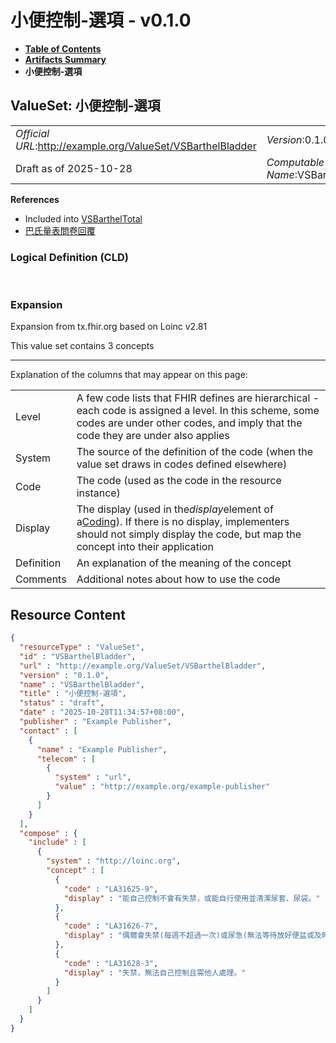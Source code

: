 # 小便控制-選項 - v0.1.0

* [**Table of Contents**](toc.md)
* [**Artifacts Summary**](artifacts.md)
* **小便控制-選項**

## ValueSet: 小便控制-選項 

| | |
| :--- | :--- |
| *Official URL*:http://example.org/ValueSet/VSBarthelBladder | *Version*:0.1.0 |
| Draft as of 2025-10-28 | *Computable Name*:VSBarthelBladder |

 **References** 

* Included into [VSBarthelTotal](ValueSet-VSBarthelTotal.md)
* [巴氏量表問卷回覆](StructureDefinition-BarthelQuestionnaireResponse.md)

### Logical Definition (CLD)

 

### Expansion

Expansion from tx.fhir.org based on Loinc v2.81

This value set contains 3 concepts

-------

 Explanation of the columns that may appear on this page: 

| | |
| :--- | :--- |
| Level | A few code lists that FHIR defines are hierarchical - each code is assigned a level. In this scheme, some codes are under other codes, and imply that the code they are under also applies |
| System | The source of the definition of the code (when the value set draws in codes defined elsewhere) |
| Code | The code (used as the code in the resource instance) |
| Display | The display (used in the*display*element of a[Coding](http://hl7.org/fhir/R4/datatypes.html#Coding)). If there is no display, implementers should not simply display the code, but map the concept into their application |
| Definition | An explanation of the meaning of the concept |
| Comments | Additional notes about how to use the code |



## Resource Content

```json
{
  "resourceType" : "ValueSet",
  "id" : "VSBarthelBladder",
  "url" : "http://example.org/ValueSet/VSBarthelBladder",
  "version" : "0.1.0",
  "name" : "VSBarthelBladder",
  "title" : "小便控制-選項",
  "status" : "draft",
  "date" : "2025-10-28T11:34:57+08:00",
  "publisher" : "Example Publisher",
  "contact" : [
    {
      "name" : "Example Publisher",
      "telecom" : [
        {
          "system" : "url",
          "value" : "http://example.org/example-publisher"
        }
      ]
    }
  ],
  "compose" : {
    "include" : [
      {
        "system" : "http://loinc.org",
        "concept" : [
          {
            "code" : "LA31625-9",
            "display" : "能自己控制不會有失禁，或能自行使用並清潔尿套、尿袋。"
          },
          {
            "code" : "LA31626-7",
            "display" : "偶爾會失禁(每週不超過一次)或尿急(無法等待放好便盆或及時趕到廁 所)或需要他人協助處理尿套。"
          },
          {
            "code" : "LA31628-3",
            "display" : "失禁，無法自己控制且需他人處理。"
          }
        ]
      }
    ]
  }
}

```
